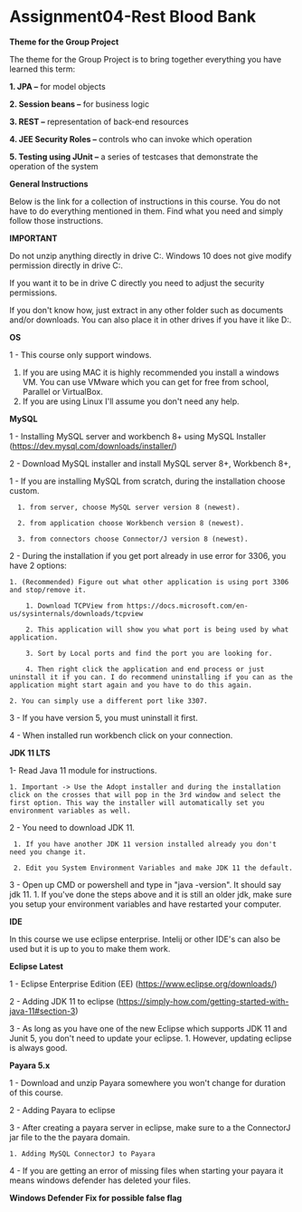# Assignment04-Rest Blood Bank

**Theme for the Group Project**

The theme for the Group Project is to bring together everything you have learned this term:

**1. JPA –** for model objects

**2. Session beans –** for business logic

**3. REST –** representation of back-end resources

**4. JEE Security Roles –** controls who can invoke which operation

**5. Testing using JUnit –** a series of testcases that demonstrate the operation of the system


**General Instructions**

Below is the link for a collection of instructions in this course. You do not have to do everything mentioned in them. Find what you need and simply follow those instructions.

**IMPORTANT**

Do not unzip anything directly in drive C:\. Windows 10 does not give modify permission directly in drive C:\.

If you want it to be in drive C directly you need to adjust the security permissions.

If you don't know how, just extract in any other folder such as documents and/or downloads. You can also place it in other drives if you have it like D:\.

**OS**

1 - This course only support windows.
   1. If you are using MAC it is highly recommended you install a windows VM. You can use VMware which you can get for free from school, Parallel or VirtualBox.
   2. If you are using Linux I'll assume you don't need any help.

**MySQL**

1 - Installing MySQL server and workbench 8+ using MySQL Installer (https://dev.mysql.com/downloads/installer/)

2 - Download MySQL installer and install MySQL server 8+, Workbench 8+,

1 - If you are installing MySQL from scratch, during the installation choose custom.

      1. from server, choose MySQL server version 8 (newest).
      
      2. from application choose Workbench version 8 (newest).
      
      3. from connectors choose Connector/J version 8 (newest).

2 - During the installation if you get port already in use error for 3306, you have 2 options:
    
    1. (Recommended) Figure out what other application is using port 3306 and stop/remove it.
        
        1. Download TCPView from https://docs.microsoft.com/en-us/sysinternals/downloads/tcpview
        
        2. This application will show you what port is being used by what application.
        
        3. Sort by Local ports and find the port you are looking for.
        
        4. Then right click the application and end process or just uninstall it if you can. I do recommend uninstalling if you can as the application might start again and you have to do this again.
    
    2. You can simply use a different port like 3307.

3 - If you have version 5, you must uninstall it first.

4 - When installed run workbench click on your connection.

**JDK 11 LTS**

1- Read Java 11 module for instructions.
    
    1. Important -> Use the Adopt installer and during the installation click on the crosses that will pop in the 3rd window and select the first option. This way the installer will automatically set you environment variables as well.

2 - You need to download JDK 11.
     
     1. If you have another JDK 11 version installed already you don't need you change it.
     
     2. Edit you System Environment Variables and make JDK 11 the default.

3 - Open up CMD or powershell and type in "java -version". It should say jdk 11.
     1. If you've done the steps above and it is still an older jdk, make sure you setup your environment variables and have restarted your computer.

**IDE**

In this course we use eclipse enterprise. Intelij or other IDE's can also be used but it is up to you to make them work.

**Eclipse Latest**

1 - Eclipse Enterprise Edition (EE) (https://www.eclipse.org/downloads/)

2 - Adding JDK 11 to eclipse (https://simply-how.com/getting-started-with-java-11#section-3)

3 - As long as you have one of the new Eclipse which supports JDK 11 and Junit 5, you don't need to update your eclipse.
    1. However, updating eclipse is always good.

**Payara 5.x**

1 - Download and unzip Payara somewhere you won't change for duration of this course.

2 - Adding Payara to eclipse

3 - After creating a payara server in eclipse, make sure to a the ConnectorJ jar file to the the payara domain.
    
    1. Adding MySQL ConnectorJ to Payara

4 - If you are getting an error of missing files when starting your payara it means windows defender has deleted your files.

**Windows Defender Fix for possible false flag**


